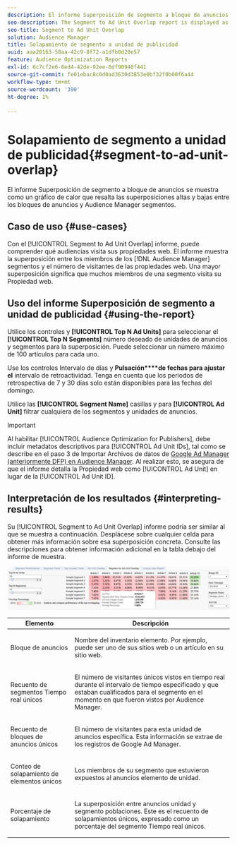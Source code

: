 ```yaml
---
description: El informe Superposición de segmento a bloque de anuncios se muestra como un gráfico de calor que resalta las superposiciones altas y bajas entre los bloques de anuncios y Audience Manager segmentos.
seo-description: The Segment to Ad Unit Overlap report is displayed as a heat chart that highlights high and low overlaps between your Ad Units and Audience Manager segments.
seo-title: Segment to Ad Unit Overlap
solution: Audience Manager
title: Solapamiento de segmento a unidad de publicidad
uuid: aaa20163-58aa-42c9-8f72-a1dfb0d20e57
feature: Audience Optimization Reports
exl-id: 6c7cf2e6-8ed4-42de-92ee-0df90940f441
source-git-commit: fe01ebac8c0d0ad3630d3853e0bf32f0b00f6a44
workflow-type: tm+mt
source-wordcount: '390'
ht-degree: 1%

---
```


# Solapamiento de segmento a unidad de publicidad{#segment-to-ad-unit-overlap}

El informe Superposición de segmento a bloque de anuncios se muestra como un gráfico de calor que resalta las superposiciones altas y bajas entre los bloques de anuncios y Audience Manager segmentos.

## Caso de uso {#use-cases}

Con el [!UICONTROL Segment to Ad Unit Overlap] informe, puede comprender qué audiencias visita sus propiedades web. El informe muestra la superposición entre los miembros de los [!DNL Audience Manager] segmentos y el número de visitantes de las propiedades web. Una mayor superposición significa que muchos miembros de una segmento visita su Propiedad web.

## Uso del informe Superposición de segmento a unidad de publicidad {#using-the-report}

Utilice los controles y **[!UICONTROL Top N Ad Units]** para seleccionar el **[!UICONTROL Top N Segments]** número deseado de unidades de anuncios y segmentos para la superposición. Puede seleccionar un número máximo de 100 artículos para cada uno.

Use los controles Intervalo de días y **Pulsación****de fechas para ajustar el** intervalo de retroactividad. Tenga en cuenta que los períodos de retrospectiva de 7 y 30 días solo están disponibles para las fechas del domingo.

Utilice las **[!UICONTROL Segment Name]** casillas y para **[!UICONTROL Ad Unit]** filtrar cualquiera de los segmentos y unidades de anuncios.

>[!IMPORTANT]
>
>Al habilitar [!UICONTROL Audience Optimization for Publishers], debe incluir metadatos descriptivos para [!UICONTROL Ad Unit IDs], tal como se describe en el paso 3 de Importar Archivos de datos de [Google Ad Manager (anteriormente DFP) en Audience Manager](../../../reporting/audience-optimization-reports/aor-publishers/import-dfp.md). Al realizar esto, se asegura de que el informe detalla la Propiedad web como [!UICONTROL Ad Unit] en lugar de la [!UICONTROL Ad Unit ID].

## Interpretación de los resultados {#interpreting-results}

Su [!UICONTROL Segment to Ad Unit Overlap] informe podría ser similar al que se muestra a continuación. Desplácese sobre cualquier celda para obtener más información sobre esa superposición concreta. Consulte las descripciones para obtener información adicional en la tabla debajo del informe de muestra.

![](assets/publisher_segment_ad_unit_overlap.png)

<table id="table_22340F45B1B94D3796174CB30A60E212"> 
 <thead> 
  <tr> 
   <th colname="col1" class="entry"> Elemento </th> 
   <th colname="col2" class="entry"> Descripción </th> 
  </tr>
 </thead>
 <tbody> 
  <tr> 
   <td colname="col1"> <p><span class="wintitle"> Bloque de anuncios </span> </p> </td> 
   <td colname="col2"> <p>Nombre del inventario elemento. Por ejemplo, puede ser uno de sus sitios web o un artículo en su sitio web. </p> </td> 
  </tr> 
  <tr> 
   <td colname="col1"> <p><span class="wintitle"> Recuento de segmentos Tiempo real únicos</span> </p> </td> 
   <td colname="col2"> <p>El número de visitantes únicos vistos en tiempo real durante el intervalo de tiempo especificado y que estaban cualificados para el segmento en el momento en que fueron vistos por <span class="keyword"> Audience Manager</span>. </p> </td> 
  </tr> 
  <tr> 
   <td colname="col1"> <p><span class="wintitle"> Recuento de bloques de anuncios únicos</span> </p> </td> 
   <td colname="col2"> <p>El número de visitantes para esta unidad de anuncios específica. Esta información se extrae de los registros de Google Ad Manager. </p> </td> 
  </tr> 
  <tr> 
   <td colname="col1"> <p><span class="wintitle"> Conteo de solapamiento de elementos únicos</span> </p> </td> 
   <td colname="col2"> <p>Los miembros de su segmento que estuvieron expuestos al anuncios elemento de unidad. </p> </td> 
  </tr> 
  <tr> 
   <td colname="col1"> <p><span class="wintitle"> Porcentaje de solapamiento</span> </p> </td> 
   <td colname="col2"> <p>La superposición entre anuncios unidad y segmento poblaciones. Este es el <span class="wintitle"> recuento</span> de solapamientos únicos, expresado como un porcentaje del <span class="wintitle"> segmento Tiempo real únicos</span>. </p> </td> 
  </tr> 
 </tbody> 
</table>
